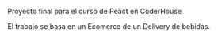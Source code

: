 Proyecto final para el curso de React en CoderHouse

El trabajo se basa en un Ecomerce de un Delivery de bebidas. 
